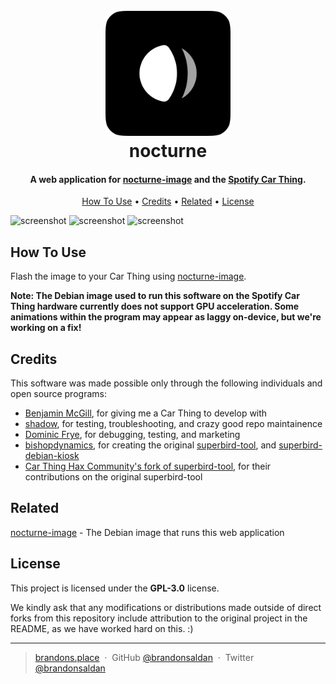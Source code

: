 
<h1 align="center">
  <br>
  <a href="http://www.amitmerchant.com/electron-markdownify"><img src="https://raw.githubusercontent.com/brandonsaldan/nocturne-image/refs/heads/main/pictures/nocturne-logo.png" alt="Markdownify" width="200"></a>
  <br>
  nocturne
  <br>
</h1>

<h4 align="center">A web application for <a href="https://github.com/brandonsaldan/nocturne-image/" target="_blank">nocturne-image</a> and the <a href="https://carthing.spotify.com/" target="_blank">Spotify Car Thing</a>.</h4>

<p align="center">
  <a href="#how-to-use">How To Use</a> •
  <a href="#credits">Credits</a> •
  <a href="#related">Related</a> •
  <a href="#license">License</a>
</p>

![screenshot](https://raw.githubusercontent.com/brandonsaldan/nocturne-image/refs/heads/main/pictures/nocturne-1.png)
![screenshot](https://raw.githubusercontent.com/brandonsaldan/nocturne-image/refs/heads/main/pictures/nocturne-2.png)
![screenshot](https://raw.githubusercontent.com/brandonsaldan/nocturne-image/refs/heads/main/pictures/nocturne-3.png)

## How To Use

Flash the image to your Car Thing using [nocturne-image](https://github.com/brandonsaldan/nocturne-image/).

**Note: The Debian image used to run this software on the Spotify Car Thing hardware currently does not support GPU acceleration. Some animations within the program may appear as laggy on-device, but we're working on a fix!**

## Credits

This software was made possible only through the following individuals and open source programs:

- [Benjamin McGill](https://www.linkedin.com/in/benjamin-mcgill/), for giving me a Car Thing to develop with
- [shadow](https://github.com/68p), for testing, troubleshooting, and crazy good repo maintainence
- [Dominic Frye](https://x.com/itsnebulalol), for debugging, testing, and marketing
- [bishopdynamics](https://github.com/bishopdynamics), for creating the original [superbird-tool](https://github.com/bishopdynamics/superbird-tool), and [superbird-debian-kiosk](https://github.com/bishopdynamics/superbird-debian-kiosk)
- [Car Thing Hax Community's fork of superbird-tool](https://github.com/Car-Thing-Hax-Community/superbird-tool), for their contributions on the original superbird-tool

## Related

[nocturne-image](https://github.com/brandonsaldan/nocturne-image) - The Debian image that runs this web application

## License

This project is licensed under the **GPL-3.0** license.

We kindly ask that any modifications or distributions made outside of direct forks from this repository include attribution to the original project in the README, as we have worked hard on this. :)

---

> [brandons.place](https://brandons.place/) &nbsp;&middot;&nbsp;
> GitHub [@brandonsaldan](https://github.com/brandonsaldan) &nbsp;&middot;&nbsp;
> Twitter [@brandonsaldan](https://twitter.com/brandonsaldan)

